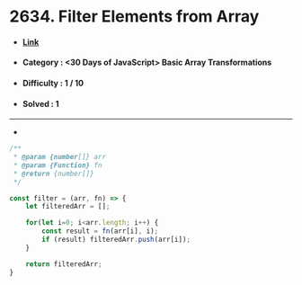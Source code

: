# 2634. Filter Elements from Array
* #### [Link](https://leetcode.com/problems/filter-elements-from-array/?envType=study-plan-v2&envId=30-days-of-javascript)
* #### Category : <30 Days of JavaScript> Basic Array Transformations
* #### Difficulty : 1 / 10  
* #### Solved : 1

<hr />

* 
```js
/**
 * @param {number[]} arr
 * @param {Function} fn
 * @return {number[]}
 */

const filter = (arr, fn) => {
    let filteredArr = [];

    for(let i=0; i<arr.length; i++) {
        const result = fn(arr[i], i);
        if (result) filteredArr.push(arr[i]);
    }

    return filteredArr;
}
```